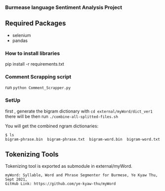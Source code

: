 ###  Burmease language Sentiment Analysis Project 


## Required Packages

- selenium
- pandas

### How to install libraries
pip install -r requirements.txt

### Comment Scrapping script 
run `python Comment_Scrapper.py`

### SetUp
first , generate the bigram dictionary with  `cd external/myWord/dict_ver1`
there will be 
 then run `./combine-all-splitted-files.sh ` 

You will get the combined ngram dictionaries:
```
$ ls
bigram-phrase.bin  bigram-phrase.txt  bigram-word.bin  bigram-word.txt
```


## Tokenizing Tools

Tokenizing tool is exported as submodule in external/myWord.
 ```
myWord: Syllable, Word and Phrase Segmenter for Burmese, Ye Kyaw Thu, Sept 2021, 
GitHub Link: https://github.com/ye-kyaw-thu/myWord
 ``` 
